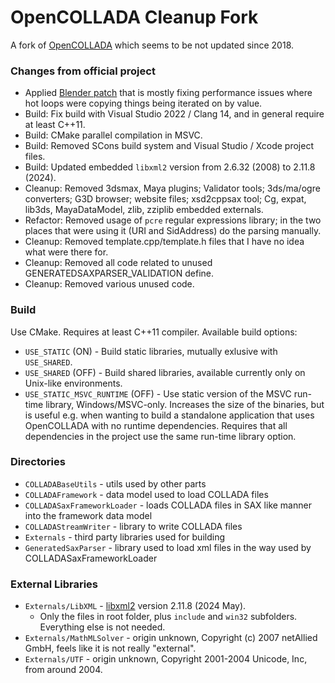# OpenCOLLADA Cleanup Fork

A fork of [OpenCOLLADA](https://github.com/KhronosGroup/OpenCOLLADA) which seems to be not updated since 2018.

### Changes from official project

* Applied [Blender patch](https://projects.blender.org/blender/blender/src/commit/63f211475/build_files/build_environment/patches/opencollada.diff)
  that is mostly fixing performance issues where hot loops were copying things being iterated on by value.
* Build: Fix build with Visual Studio 2022 / Clang 14, and in general require at least C++11.
* Build: CMake parallel compilation in MSVC.
* Build: Removed SCons build system and Visual Studio / Xcode project files.
* Build: Updated embedded `libxml2` version from 2.6.32 (2008) to 2.11.8 (2024).
* Cleanup: Removed 3dsmax, Maya plugins; Validator tools; 3ds/ma/ogre converters; G3D browser; website files;
  xsd2cppsax tool; Cg, expat, lib3ds, MayaDataModel, zlib, zziplib embedded externals.
* Refactor: Removed usage of `pcre` regular expressions library; in the two places that were using it (URI and SidAddress)
  do the parsing manually.
* Cleanup: Removed template.cpp/template.h files that I have no idea what were there for.
* Cleanup: Removed all code related to unused GENERATEDSAXPARSER_VALIDATION define.
* Cleanup: Removed various unused code.

### Build

Use CMake. Requires at least C++11 compiler. Available build options:
* `USE_STATIC` (ON) - Build static libraries, mutually exlusive with `USE_SHARED`.
* `USE_SHARED` (OFF) - Build shared libraries, available currently only on Unix-like environments.
* `USE_STATIC_MSVC_RUNTIME` (OFF) - Use static version of the MSVC run-time library, Windows/MSVC-only.
Increases the size of the binaries, but is useful e.g. when wanting to build a standalone application that
uses OpenCOLLADA with no runtime dependencies. Requires that all dependencies in the project use the
same run-time library option.

### Directories

* `COLLADABaseUtils` - utils used by other parts
* `COLLADAFramework` - data model used to load COLLADA files
* `COLLADASaxFrameworkLoader` - loads COLLADA files in SAX like manner into the framework data model
* `COLLADAStreamWriter` - library to write COLLADA files
* `Externals` - third party libraries used for building
* `GeneratedSaxParser` - library used to load xml files in the way used by COLLADASaxFrameworkLoader

### External Libraries

* `Externals/LibXML` - [libxml2](https://gitlab.gnome.org/GNOME/libxml2) version 2.11.8 (2024 May).
  * Only the files in root folder, plus `include` and `win32` subfolders. Everything else is not needed.
* `Externals/MathMLSolver` - origin unknown, Copyright (c) 2007 netAllied GmbH, feels like it is not really "external".
* `Externals/UTF` - origin unknown, Copyright 2001-2004 Unicode, Inc, from around 2004.
